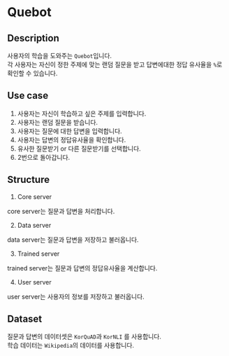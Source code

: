 # Quebot

## Description
사용자의 학습을 도와주는 `Quebot`입니다.\
각 사용자는 자신이 정한 주제에 맞는 랜덤 질문을 받고 답변에대한 정답 유사율을 `%`로 확인할 수 있습니다.

## Use case
1. 사용자는 자신이 학습하고 싶은 주제를 입력합니다.
2. 사용자는 랜덤 질문을 받습니다.
3. 사용자는 질문에 대한 답변을 입력합니다.
4. 사용자는 답변의 정답유사율을 확인합니다.
5. 유사한 질문받기 or 다른 질문받기를 선택합니다.
6. 2번으로 돌아갑니다.

## Structure
1. Core server

core server는 질문과 답변을 처리합니다.

2. Data server

data server는 질문과 답변을 저장하고 불러옵니다.

3. Trained server
   
trained server는 질문과 답변의 정답유사율을 계산합니다.

4. User server

user server는 사용자의 정보를 저장하고 불러옵니다.

## Dataset
질문과 답변의 데이터셋은 `KorQuAD`과 `KorNLI` 를 사용합니다.\
학습 데이터는 `Wikipedia`의 데이터를 사용합니다.

